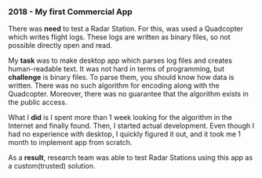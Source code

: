 ### 2018 - My first Commercial App

There was **need** to test a Radar Station.
For this, was used a Quadcopter which writes flight logs. 
These logs are written as binary files, so not possible directly open and read.

My **task** was to make desktop app which parses log files and creates human-readable text.
It was not hard in terms of programming, but **challenge** is binary files. 
To parse them, you should know how data is written.
There was no such algorithm for encoding along with the Quadcopter.
Moreover, there was no guarantee that the algorithm exists in the public access. 

What I **did** is I spent more than 1 week looking for the algorithm in the Internet and finally found.
Then, I started actual development. Even though I had no experience with desktop,
I quickly figured it out, and it took me 1 month to implement app from scratch.

As a **result**, research team was able to test Radar Stations using this app as a custom(trusted) solution.